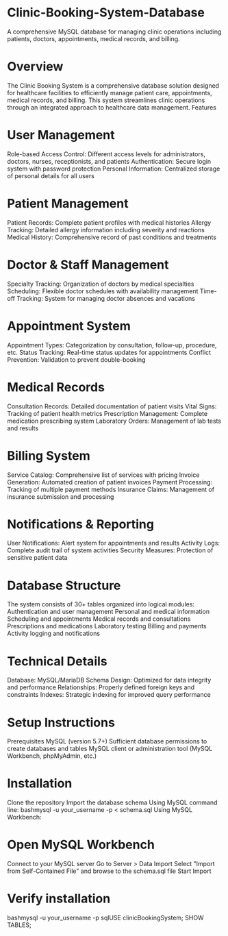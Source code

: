 # Clinic-Booking-System-Database

A comprehensive MySQL database for managing clinic operations including patients, doctors, appointments, medical records, and billing.

# Overview

The Clinic Booking System is a comprehensive database solution designed for healthcare facilities to efficiently manage patient care, appointments, medical records, and billing. This system streamlines clinic operations through an integrated approach to healthcare data management.
Features

# User Management

Role-based Access Control: Different access levels for administrators, doctors, nurses, receptionists, and patients
Authentication: Secure login system with password protection
Personal Information: Centralized storage of personal details for all users

# Patient Management

Patient Records: Complete patient profiles with medical histories
Allergy Tracking: Detailed allergy information including severity and reactions
Medical History: Comprehensive record of past conditions and treatments

# Doctor & Staff Management

Specialty Tracking: Organization of doctors by medical specialties
Scheduling: Flexible doctor schedules with availability management
Time-off Tracking: System for managing doctor absences and vacations

# Appointment System

Appointment Types: Categorization by consultation, follow-up, procedure, etc.
Status Tracking: Real-time status updates for appointments
Conflict Prevention: Validation to prevent double-booking

# Medical Records

Consultation Records: Detailed documentation of patient visits
Vital Signs: Tracking of patient health metrics
Prescription Management: Complete medication prescribing system
Laboratory Orders: Management of lab tests and results

# Billing System

Service Catalog: Comprehensive list of services with pricing
Invoice Generation: Automated creation of patient invoices
Payment Processing: Tracking of multiple payment methods
Insurance Claims: Management of insurance submission and processing

# Notifications & Reporting

User Notifications: Alert system for appointments and results
Activity Logs: Complete audit trail of system activities
Security Measures: Protection of sensitive patient data

# Database Structure

The system consists of 30+ tables organized into logical modules:
Authentication and user management
Personal and medical information
Scheduling and appointments
Medical records and consultations
Prescriptions and medications
Laboratory testing
Billing and payments
Activity logging and notifications

# Technical Details

Database: MySQL/MariaDB
Schema Design: Optimized for data integrity and performance
Relationships: Properly defined foreign keys and constraints
Indexes: Strategic indexing for improved query performance

# Setup Instructions

Prerequisites
MySQL (version 5.7+)
Sufficient database permissions to create databases and tables
MySQL client or administration tool (MySQL Workbench, phpMyAdmin, etc.)

# Installation

Clone the repository
Import the database schema
Using MySQL command line:
bashmysql -u your_username -p < schema.sql
Using MySQL Workbench:

# Open MySQL Workbench

Connect to your MySQL server
Go to Server > Data Import
Select "Import from Self-Contained File" and browse to the schema.sql file
Start Import

# Verify installation

bashmysql -u your_username -p
sqlUSE clinicBookingSystem;
SHOW TABLES;

